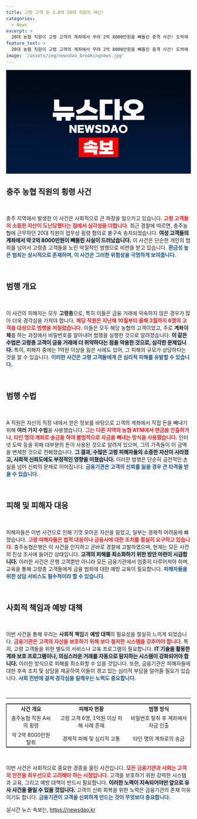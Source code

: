 ```yaml
---
title: 고령 고객 돈 2.8억 20대 직원의 배신!
categories:
  - News
excerpt: >
  20대 농협 직원이 고령 고객의 계좌에서 무려 2억 8000만원을 빼돌린 충격 사건! 도박에 빠져든 A씨는 어떻게 범죄를 저질렀고, 피해자들은 누구일까? 클릭하세요!
feature_text: >
  20대 농협 직원이 고령 고객의 계좌에서 무려 2억 8000만원을 빼돌린 충격 사건! 도박에 빠져든 A씨는 어떻게 범죄를 저질렀고, 피해자들은 누구일까? 클릭하세요!
image: '/assets/img/newsdao_breakingnews.jpg'
---
```


<p><img src="/assets/img/newsdao_breakingnews.jpg" alt="pcversion 속보" /></p>

<h2 data-ke-size="size26">충주 농협 직원의 횡령 사건</h2>

<p data-ke-size="size16">&nbsp;</p>

<p>충주 지역에서 발생한 이 사건은 사회적으로 큰 파장을 일으키고 있습니다. <b><span style="color: #ee2323;">고령 고객들의 소중한 자산이 도난당했다는 점에서 심각성을 더합니다.</span></b> 최근 경찰에 따르면, 충주농협에 근무하던 20대 직원이 업무상 횡령 혐의로 불구속 송치되었습니다. <b><span style="background-color: #21538527;">여성 고객들의 계좌에서 약 2억 8000만원이 빼돌린 사실이 드러났습니다.</span></b> 이 사건은 단순한 개인의 범죄를 넘어서 고령층 고객들을 노린 악질적인 범행으로 비판을 받고 있습니다. <b><span style="color: #1a5490;">환금성 높은 범죄는 상시적으로 존재하며, 이 사건은 그러한 위험성을 극명하게 보여줍니다.</span></b></p>

<p data-ke-size="size16">&nbsp;</p>

<h2 data-ke-size="size26">범행 개요</h2>

<p data-ke-size="size16">&nbsp;</p>

<p>이 사건의 피해자는 모두 <b>고령층</b>으로, 특히 이들은 금융 거래에 익숙하지 않은 경우가 많아 더욱 경각심을 가져야 합니다. <b><span style="color: #ee2323;">해당 직원은 지난해 10월부터 올해 3월까지 6명의 고객을 대상으로 범행을 저질렀습니다.</span></b> 이들은 모두 해당 농협의 고객이었고, 주로 <b>계좌이체</b>를 하는 과정에서 비밀번호를 알아내어 범행을 실행한 것으로 알려졌습니다. <b><span style="background-color: #21538527;">이 같은 수법은 고령층 고객이 금융 거래에 더 취약하다는 점을 악용한 것으로, 심각한 문제입니다.</span></b> 특히, 피해자 중에는 1억원 이상을 잃은 사례도 있어, 그 피해의 규모가 상당하다는 것을 알 수 있습니다. <b><span style="color: #1a5490;">이러한 사건은 고령 고객들에게 큰 심리적 피해를 유발할 수 있습니다.</span></b></p>

<p data-ke-size="size16">&nbsp;</p>

<h2 data-ke-size="size26">범행 수법</h2>

<p data-ke-size="size16">&nbsp;</p>

<p>A 직원은 자신의 직장 내에서 얻은 정보를 바탕으로 고객의 계좌에서 직접 돈을 빼내기 위해 <b>여러 가지 수법</b>을 사용했습니다. <b><span style="color: #ee2323;">그는 다른 지역의 농협 ATM에서 현금을 인출하거나, 타인 명의 계좌로 송금을 하여 불법적으로 자금을 빼내는 방식을 사용했습니다.</span></b> 인터넷 도박 등을 위해 대부분의 돈이 사용된 것으로 알려져 있으며, 그의 가족들이 이 금액을 변제한 것으로 전해졌습니다. <b><span style="background-color: #21538527;">그 결과, 수많은 고령 피해자들의 소중한 자산이 사라졌고, 사회적 신뢰도에도 부정적인 영향을 미쳤습니다.</span></b> 이러한 범행은 단순히 금전적인 손실을 넘어 신뢰의 문제로 이어집니다. <b><span style="color: #1a5490;">금융기관은 고객의 신뢰를 잃을 경우 큰 타격을 받을 수 있습니다.</span></b></p>

<p data-ke-size="size16">&nbsp;</p>

<h2 data-ke-size="size26">피해 및 피해자 대응</h2>

<p data-ke-size="size16">&nbsp;</p>

<p>피해자들은 이번 사건으로 인해 기껏 모아온 자산을 잃었고, 일부는 경제적 어려움에 빠졌습니다. <b><span style="color: #ee2323;">고령 피해자들은 법적 대응이나 금융사에 대한 조치를 절실히 요구하고 있습니다.</span></b> 충주농협은행은 이 사건을 인지하고 곧바로 경찰에 고발하였으며, 현재는 모든 사건의 진상 조사에 들어간 상태입니다. <b><span style="background-color: #21538527;">고객의 피해를 최소화하기 위한 방안 마련이 시급합니다.</span></b> 이러한 사건은 은행 고객뿐만 아니라 모든 금융기관에서 엄중히 다루어져야 하며, 교육을 통해 고령층 고객들에게 금융 범죄에 대한 예방 교육이 필요합니다. <b><span style="color: #1a5490;">피해자들을 위한 상담 서비스도 필수적이라 할 수 있습니다.</span></b></p>

<p data-ke-size="size16">&nbsp;</p>

<h2 data-ke-size="size26">사회적 책임과 예방 대책</h2>

<p data-ke-size="size16">&nbsp;</p>

<p>이번 사건을 통해 우리는 <b>사회적 책임</b>과 <b>예방 대책</b>의 필요성을 절실히 느끼게 되었습니다. <b><span style="color: #ee2323;">금융기관은 고객의 자산을 보호하기 위해 보다 철저한 시스템을 갖추어야 합니다.</span></b> 특히, 고령 고객들을 위한 별도의 서비스나 교육 프로그램이 필요합니다. <b><span style="background-color: #21538527;">IT 기술을 활용한 계좌 보호 프로그램이나, 의심스러운 거래를 자동으로 탐지하는 시스템이 강화되어야 합니다.</span></b> 이러한 방식으로 피해를 최소화할 수 있을 것입니다. 또한, 금융기관은 피해자들에 대한 후속 조치 및 상담을 제공하여 이들이 겪고 있는 심리적 부담을 덜어줄 필요가 있습니다. <b><span style="color: #1a5490;">사회 전반에 걸쳐 경각심을 일깨우는 노력도 중요합니다.</span></b></p>

<p data-ke-size="size16">&nbsp;</p>

<hr>

<table style="border-collapse: collapse; width: 100%; border: 1px solid black;">
<tr>
<td style="text-align: center; height: 17px;"><b>사건 개요</b></td>
<td style="text-align: center; height: 17px;"><b>피해자 현황</b></td>
<td style="text-align: center; height: 17px;"><b>범행 방식</b></td>
</tr>
<tr>
<td style="text-align: center; height: 17px;">충주농협 직원 A씨의 횡령</td>
<td style="text-align: center; height: 17px;">고령 고객 6명, 1억원 이상 피해 사례 존재</td>
<td style="text-align: center; height: 17px;">비밀번호 탈취 후 계좌에서 자금 인출</td>
</tr>
<tr>
<td style="text-align: center; height: 17px;">약 2억 8000만원 탈취</td>
<td style="text-align: center; height: 17px;">경제적 피해 및 심리적 고통</td>
<td style="text-align: center; height: 17px;">타인 명의 계좌로의 송금</td>
</tr>
</table>

<p data-ke-size="size16">&nbsp;</p>

<p>이번 사건은 사회적으로 중요한 경종을 울린 사건입니다. <b><span style="color: #ee2323;">모든 금융기관과 사회는 고객의 안전을 최우선으로 고려해야 하는 시점입니다.</span></b> 고객을 보호하기 위한 강력한 시스템과 교육, 그리고 예방 대책이 반드시 필요합니다. <b><span style="background-color: #21538527;">이러한 노력이 지속되어야만 앞으로 유사 사건을 줄일 수 있을 것입니다.</span></b> 고객의 신뢰 회복을 위한 노력은 금융기관의 존재 이유이기도 합니다. <b><span style="color: #1a5490;">금융기관이 고객을 신뢰하게 만드는 것이 무엇보다 중요합니다.</span></b></p>
실시간 뉴스 속보는, <a href="https://newsdao.kr" rel="dofollow">https://newsdao.kr</a>


